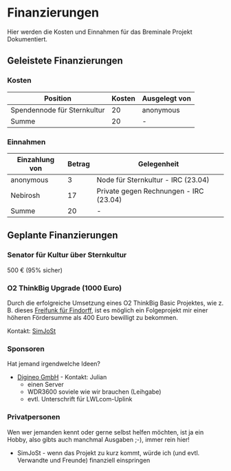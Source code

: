 # Finanzierungen
Hier werden die Kosten und Einnahmen für das Breminale Projekt Dokumentiert.

## Geleistete Finanzierungen

### Kosten
|   Position                 | Kosten | Ausgelegt von |
|----------------------------|--------|---------------|
|Spendennode für Sternkultur | 20     | anonymous     |
|Summe                       | 20     | -             |


### Einnahmen
|   Einzahlung von | Betrag | Gelegenheit                            |
|------------------|--------|----------------------------------------|
| anonymous        | 3      | Node für Sternkultur - IRC (23.04)     |
| Nebirosh         | 17     | Private gegen Rechnungen - IRC (23.04) |
| Summe            | 20     | -                                      |

## Geplante Finanzierungen
### Senator für Kultur über Sternkultur
500 € (95% sicher)

### O2 ThinkBig Upgrade (1000 Euro)
Durch die erfolgreiche Umsetzung eines O2 ThinkBig Basic Projektes, wie z. B. dieses [Freifunk für Findorff](http://www.think-big.org/projekt/freifunk-fuer-findorff), ist es möglich ein Folgeprojekt mir einer höheren Fördersumme als 400 Euro bewilligt zu bekommen.

Kontakt: [SimJoSt](http://www.about.me/SimJoSt)

### Sponsoren
Hat jemand irgendwelche Ideen?

* [Digineo GmbH](http://www.digineo.de) - Kontakt: Julian
  * einen Server
  * WDR3600 soviele wie wir brauchen (Leihgabe)
  * evtl. Unterschrift für LWLcom-Uplink

### Privatpersonen

Wen wer jemanden kennt oder gerne selbst helfen möchten, ist ja ein Hobby, also gibts auch manchmal Ausgaben ;-), immer rein hier!

* SimJoSt - wenn das Projekt zu kurz kommt, würde ich (und evtl. Verwandte und Freunde) finanziell einspringen